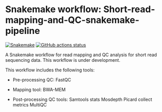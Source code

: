 # Snakemake workflow: Short-read-mapping-and-QC-snakemake-pipeline

[![Snakemake](https://img.shields.io/badge/snakemake-≥6.3.0-brightgreen.svg)](https://snakemake.github.io)
[![GitHub actions status](https://github.com/<owner>/<repo>/workflows/Tests/badge.svg?branch=main)](https://github.com/<owner>/<repo>/actions?query=branch%3Amain+workflow%3ATests)


A Snakemake workflow for read mapping and QC analysis for short read sequencing data. This workflow is under development. 

This workflow includes the following tools:

- Pre-processing QC:
FastQC

- Mapping tool:
BWA-MEM

- Post-processing QC tools:
Samtools stats
Mosdepth
Picard collect metrics
MultiQC



 
